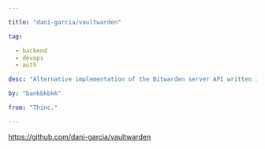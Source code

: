 ```yaml
---

title: "dani-garcia/vaultwarden" 

tag: 

  - backend
  - devops
  - auth 

desc: "Alternative implementation of the Bitwarden server API written in Rust, perfect for self-hosted deployment." 

by: "bankbkbkk" 

from: "Thinc." 

---
```




https://github.com/dani-garcia/vaultwarden 

